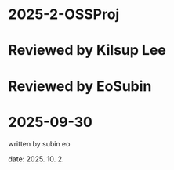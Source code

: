 # 2025-2-OSSProj

# Reviewed by Kilsup Lee
# Reviewed by EoSubin
# 2025-09-30

written by subin eo

date: 2025. 10. 2.
